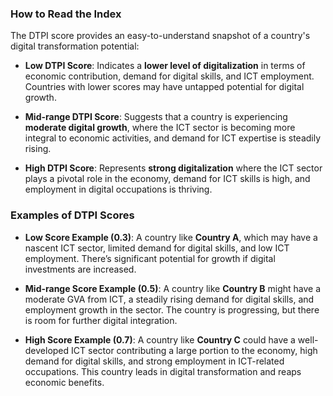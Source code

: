 ### How to Read the Index

The DTPI score provides an easy-to-understand snapshot of a country's digital transformation potential:

- **Low DTPI Score**: Indicates a **lower level of digitalization** in terms of economic contribution, demand for digital skills, and ICT employment. Countries with lower scores may have untapped potential for digital growth.
  
- **Mid-range DTPI Score**: Suggests that a country is experiencing **moderate digital growth**, where the ICT sector is becoming more integral to economic activities, and demand for ICT expertise is steadily rising.

- **High DTPI Score**: Represents **strong digitalization** where the ICT sector plays a pivotal role in the economy, demand for ICT skills is high, and employment in digital occupations is thriving.

### Examples of DTPI Scores

- **Low Score Example (0.3)**: A country like **Country A**, which may have a nascent ICT sector, limited demand for digital skills, and low ICT employment. There’s significant potential for growth if digital investments are increased.

- **Mid-range Score Example (0.5)**: A country like **Country B** might have a moderate GVA from ICT, a steadily rising demand for digital skills, and employment growth in the sector. The country is progressing, but there is room for further digital integration.

- **High Score Example (0.7)**: A country like **Country C** could have a well-developed ICT sector contributing a large portion to the economy, high demand for digital skills, and strong employment in ICT-related occupations. This country leads in digital transformation and reaps economic benefits.
